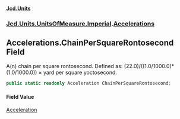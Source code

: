 #### [Jcd.Units](index.md 'index')
### [Jcd.Units.UnitsOfMeasure.Imperial](Jcd.Units.UnitsOfMeasure.Imperial.md 'Jcd.Units.UnitsOfMeasure.Imperial').[Accelerations](Accelerations.md 'Jcd.Units.UnitsOfMeasure.Imperial.Accelerations')

## Accelerations.ChainPerSquareRontosecond Field

A(n) chain per square rontosecond. Defined as: (22.0)/((1.0/1000.0)*(1.0/1000.0)) × yard per square yoctosecond.

```csharp
public static readonly Acceleration ChainPerSquareRontosecond;
```

#### Field Value
[Acceleration](Acceleration.md 'Jcd.Units.UnitTypes.Acceleration')